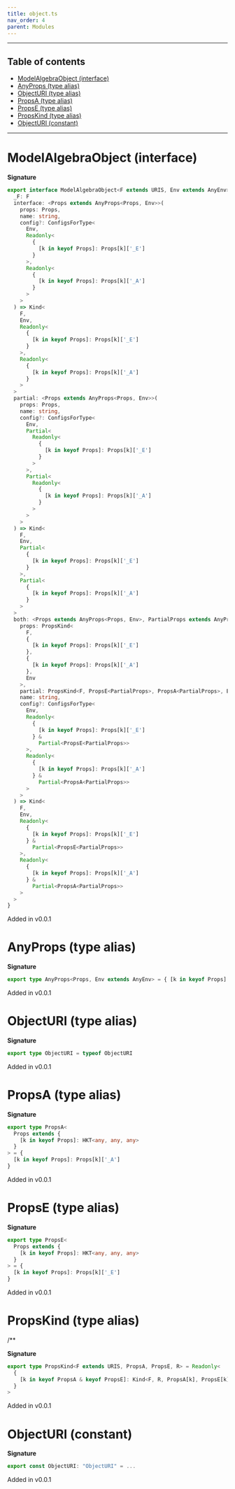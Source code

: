 ```yaml
---
title: object.ts
nav_order: 4
parent: Modules
---
```


---

<h2 class="text-delta">Table of contents</h2>

- [ModelAlgebraObject (interface)](#modelalgebraobject-interface)
- [AnyProps (type alias)](#anyprops-type-alias)
- [ObjectURI (type alias)](#objecturi-type-alias)
- [PropsA (type alias)](#propsa-type-alias)
- [PropsE (type alias)](#propse-type-alias)
- [PropsKind (type alias)](#propskind-type-alias)
- [ObjectURI (constant)](#objecturi-constant)

---

# ModelAlgebraObject (interface)

**Signature**

```ts
export interface ModelAlgebraObject<F extends URIS, Env extends AnyEnv> {
  _F: F
  interface: <Props extends AnyProps<Props, Env>>(
    props: Props,
    name: string,
    config?: ConfigsForType<
      Env,
      Readonly<
        {
          [k in keyof Props]: Props[k]['_E']
        }
      >,
      Readonly<
        {
          [k in keyof Props]: Props[k]['_A']
        }
      >
    >
  ) => Kind<
    F,
    Env,
    Readonly<
      {
        [k in keyof Props]: Props[k]['_E']
      }
    >,
    Readonly<
      {
        [k in keyof Props]: Props[k]['_A']
      }
    >
  >
  partial: <Props extends AnyProps<Props, Env>>(
    props: Props,
    name: string,
    config?: ConfigsForType<
      Env,
      Partial<
        Readonly<
          {
            [k in keyof Props]: Props[k]['_E']
          }
        >
      >,
      Partial<
        Readonly<
          {
            [k in keyof Props]: Props[k]['_A']
          }
        >
      >
    >
  ) => Kind<
    F,
    Env,
    Partial<
      {
        [k in keyof Props]: Props[k]['_E']
      }
    >,
    Partial<
      {
        [k in keyof Props]: Props[k]['_A']
      }
    >
  >
  both: <Props extends AnyProps<Props, Env>, PartialProps extends AnyProps<PartialProps, Env>>(
    props: PropsKind<
      F,
      {
        [k in keyof Props]: Props[k]['_E']
      },
      {
        [k in keyof Props]: Props[k]['_A']
      },
      Env
    >,
    partial: PropsKind<F, PropsE<PartialProps>, PropsA<PartialProps>, Env>,
    name: string,
    config?: ConfigsForType<
      Env,
      Readonly<
        {
          [k in keyof Props]: Props[k]['_E']
        } &
          Partial<PropsE<PartialProps>>
      >,
      Readonly<
        {
          [k in keyof Props]: Props[k]['_A']
        } &
          Partial<PropsA<PartialProps>>
      >
    >
  ) => Kind<
    F,
    Env,
    Readonly<
      {
        [k in keyof Props]: Props[k]['_E']
      } &
        Partial<PropsE<PartialProps>>
    >,
    Readonly<
      {
        [k in keyof Props]: Props[k]['_A']
      } &
        Partial<PropsA<PartialProps>>
    >
  >
}
```

Added in v0.0.1

# AnyProps (type alias)

**Signature**

```ts
export type AnyProps<Props, Env extends AnyEnv> = { [k in keyof Props]: HKT<Env, any, any> }
```

Added in v0.0.1

# ObjectURI (type alias)

**Signature**

```ts
export type ObjectURI = typeof ObjectURI
```

Added in v0.0.1

# PropsA (type alias)

**Signature**

```ts
export type PropsA<
  Props extends {
    [k in keyof Props]: HKT<any, any, any>
  }
> = {
  [k in keyof Props]: Props[k]['_A']
}
```

Added in v0.0.1

# PropsE (type alias)

**Signature**

```ts
export type PropsE<
  Props extends {
    [k in keyof Props]: HKT<any, any, any>
  }
> = {
  [k in keyof Props]: Props[k]['_E']
}
```

Added in v0.0.1

# PropsKind (type alias)

/\*\*

**Signature**

```ts
export type PropsKind<F extends URIS, PropsA, PropsE, R> = Readonly<
  {
    [k in keyof PropsA & keyof PropsE]: Kind<F, R, PropsA[k], PropsE[k]>
  }
>
```

Added in v0.0.1

# ObjectURI (constant)

**Signature**

```ts
export const ObjectURI: "ObjectURI" = ...
```

Added in v0.0.1
